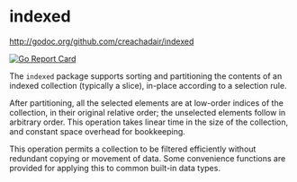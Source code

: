 # indexed

http://godoc.org/github.com/creachadair/indexed

[![Go Report Card](https://goreportcard.com/badge/github.com/creachadair/indexed)](https://goreportcard.com/report/github.com/creachadair/indexed)

The `indexed` package supports sorting and partitioning the contents of an
indexed collection (typically a slice), in-place according to a selection rule.

After partitioning, all the selected elements are at low-order indices of the
collection, in their original relative order; the unselected elements follow in
arbitrary order. This operation takes linear time in the size of the
collection, and constant space overhead for bookkeeping.

This operation permits a collection to be filtered efficiently without
redundant copying or movement of data. Some convenience functions are provided
for applying this to common built-in data types.
